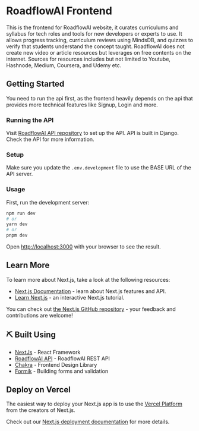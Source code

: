# RoadflowAI Frontend

This is the frontend for RoadflowAI website, it curates curriculums and syllabus for tech roles and tools for new developers or experts to use. It allows progress tracking, curriculum reviews using MindsDB, and quizzes to verify that students understand the concept taught. RoadflowAI does not create new video or article resources but leverages on free contents on the internet. Sources for resources includes but not limited to Youtube, Hashnode, Medium, Coursera, and Udemy etc.

## Getting Started

You need to run the api first, as the frontend heavily depends on the api that provides more technical features like Signup, Login and more.

### Running the API

Visit [RoadflowAI API repository](https://github.com/devvspaces/roadflow-api) to set up the API. API is built in Django. Check the API for more information.

### Setup

Make sure you update the `.env.development` file to use the BASE URL of the API server.

### Usage

First, run the development server:

```bash
npm run dev
# or
yarn dev
# or
pnpm dev
```

Open [http://localhost:3000](http://localhost:3000) with your browser to see the result.

## Learn More

To learn more about Next.js, take a look at the following resources:

- [Next.js Documentation](https://nextjs.org/docs) - learn about Next.js features and API.
- [Learn Next.js](https://nextjs.org/learn) - an interactive Next.js tutorial.

You can check out [the Next.js GitHub repository](https://github.com/vercel/next.js/) - your feedback and contributions are welcome!

## ⛏️ Built Using

- [NextJs](https://nextjs.org/docs) - React Framework
- [RoadflowAI API](https://github.com/devvspaces/roadflow-api) - RoadflowAI REST API
- [Chakra](https://chakra-ui.com/) - Frontend Design Library
- [Formik](https://formik.org/) - Building forms and validation

## Deploy on Vercel

The easiest way to deploy your Next.js app is to use the [Vercel Platform](https://vercel.com/new?utm_medium=default-template&filter=next.js&utm_source=create-next-app&utm_campaign=create-next-app-readme) from the creators of Next.js.

Check out our [Next.js deployment documentation](https://nextjs.org/docs/deployment) for more details.
